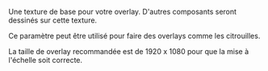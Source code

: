 Une texture de base pour votre overlay. D'autres composants seront dessinés sur cette texture.

Ce paramètre peut être utilisé pour faire des overlays comme les citrouilles.

La taille de overlay recommandée est de 1920 x 1080 pour que la mise à l'échelle soit correcte.